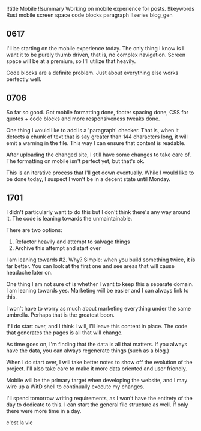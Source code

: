 !!title Mobile
!!summary Working on mobile experience for posts.
!!keywords Rust mobile screen space code blocks paragraph
!!series blog_gen

## 0617

I'll be starting on the mobile experience today. The only thing I know is I want it to be purely thumb driven, that is, no complex navigation. Screen space will be at a premium, so I'll utilize that heavily.

Code blocks are a definite problem. Just about everything else works perfectly well.

## 0706

So far so good. Got mobile formatting done, footer spacing done, CSS for quotes + code blocks and more responsiveness tweaks done.

One thing I would like to add is a 'paragraph' checker. That is, when it detects a chunk of text that is say greater than 144 characters long, it will emit a warning in the file. This way I can ensure that content is readable. 

After uploading the changed site, I still have some changes to take care of. The formatting on mobile isn't perfect yet, but that's ok. 

This is an iterative process that I'll get down eventually. While I would like to be done today, I suspect I won't be in a decent state until Monday. 

## 1701

I didn't particularly want to do this but I don't think there's any way around it. The code is leaning towards the unmaintainable.

There are two options:

1) Refactor heavily and attempt to salvage things
2) Archive this attempt and start over

I am leaning towards #2. Why? Simple: when you build something twice, it is far better. You can look at the first one and see areas that will cause headache later on.

One thing I am not sure of is whether I want to keep this a separate domain. I am leaning towards yes. Marketing will be easier and I can always link to this.

I won't have to worry as much about marketing everything under the same umbrella. Perhaps that is the greatest boon. 

If I do start over, and I think I will, I'll leave this content in place. The code that generates the pages is all that will change. 

As time goes on, I'm finding that the data is all that matters. If you always have the data, you can always regenerate things (such as a blog.) 

When I do start over, I will take better notes to show off the evolution of the project. I'll also take care to make it more data oriented and user friendly. 

Mobile will be the primary target when developing the website, and I may wire up a WitD shell to continually execute my changes.

I'll spend tomorrow writing requirements, as I won't have the entirety of the day to dedicate to this. I can start the general file structure as well. If only there were more time in a day.

c'est la vie

